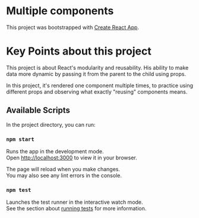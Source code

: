 # Multiple components

This project was bootstrapped with [Create React App](https://github.com/facebook/create-react-app).

# Key Points about this project

This project is about React's modularity and reusability. His ability to make data more dynamic by passing it from the parent to the child using props.

In this project, it's rendered one component multiple times, to practice using different props and observing what exactly "reusing" components means.

## Available Scripts

In the project directory, you can run:

### `npm start`

Runs the app in the development mode.\
Open [http://localhost:3000](http://localhost:3000) to view it in your browser.

The page will reload when you make changes.\
You may also see any lint errors in the console.

### `npm test`

Launches the test runner in the interactive watch mode.\
See the section about [running tests](https://facebook.github.io/create-react-app/docs/running-tests) for more information.

